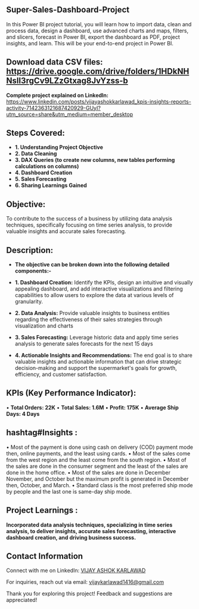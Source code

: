 ## Super-Sales-Dashboard-Project
In this Power BI project tutorial, you will learn how to import data, clean and process data, design a dashboard, use advanced charts and maps, filters, and slicers, forecast in Power BI, export the dashboard as PDF, project insights, and learn. This will be your end-to-end project in Power BI.

## Download data CSV files: https://drive.google.com/drive/folders/1HDkNHNslI3rgCv9LZzGtxag8JvYzss-b
**Complete project explained on LinkedIn:** https://www.linkedin.com/posts/vijayashokkarlawad_kpis-insights-reports-activity-7142363121687420929-GUyI?utm_source=share&utm_medium=member_desktop

## Steps Covered:

- **1. Understanding Project Objective**
- **2. Data Cleaning**
- **3. DAX Queries (to create new columns, new tables performing calculations on columns)**
- **4. Dashboard Creation**
- **5. Sales Forecasting**
- **6. Sharing Learnings Gained**

## Objective:

To contribute to the success of a business by utilizing data analysis techniques, specifically focusing on time series analysis, to provide valuable insights and accurate sales forecasting.

## Description:
- **The objective can be broken down into the following detailed components:-**

- **1. Dashboard Creation:** Identify the KPIs, design an intuitive and visually appealing dashboard, and add interactive visualizations and filtering capabilities to allow users to explore the data at various levels of granularity.
- **2. Data Analysis:** Provide valuable insights to business entities regarding the effectiveness of their sales strategies through visualization and charts
- **3. Sales Forecasting:** Leverage historic data and apply time series analysis to generate sales forecasts for the next 15 days
- **4. Actionable Insights and Recommendations:** The end goal is to share valuable insights and actionable information that can drive strategic decision-making and support the supermarket's goals for growth, efficiency, and customer satisfaction.

## KPIs (Key Performance Indicator):

• **Total Orders: 22K**
• **Total Sales: 1.6M**
• **Profit: 175K**
• **Average Ship Days: 4 Days**

 ## hashtag#Insights :

• Most of the payment is done using cash on delivery (COD) payment mode then, online payments, and the least using cards.
• Most of the sales come from the west region and the least come from the south region.
• Most of the sales are done in the consumer segment and the least of the sales are done in the home office.
• Most of the sales are done in December November, and October but the maximum profit is generated in December then, October, and March. 
• Standard class is the most preferred ship mode by people and the last one is same-day ship mode.

## Project Learnings :

**Incorporated data analysis techniques, specializing in time series analysis, to deliver insights, accurate sales forecasting, interactive dashboard creation, and driving business success.**

 ## Contact Information

Connect with me on LinkedIn: [VIJAY ASHOK KARLAWAD](https://www.linkedin.com/in/vijayashokkarlawad/)

For inquiries, reach out via email: vijaykarlawad1416@gmail.com

Thank you for exploring this project! 
Feedback and suggestions are appreciated!
